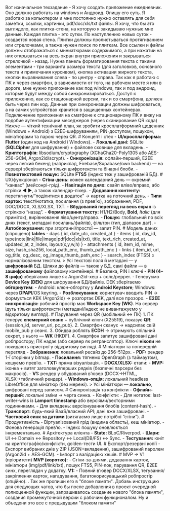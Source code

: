 Вот изначальное техзадание - Я хочу создать приложение ежедневник. Оно должно работать на windows и Андроид. Опишу его суть. Я работаю за копьютером и мне постоянно нужно оставлять для себя заметки, ссылки, картинки, pdf/doc/xls/txt файлы. Я хочу, что бы это выглядело, как плитка-стена, на которую я закидываю нужные мне данные. Каждая плитка - это сутки. По наступлению новых суток - создается новая стена. Плитки должны пролистываться протягиванием или стрелочками, а также нужен поиск по плиткам. Все ссылки и файлы должны отображаться с миниатюрами содержимого, а при нажатии на них открываться на весь экран внутри приложения и закрываться стрелочкой - назад. Нужна панель форматирования текста с такими элементами - три варианта размера текста (для заголовков, основного текста и примечания курсивом), кнопка активации жирного текста, кнопки выравнивания слева - по центру - справа. Так как я работаю с ПК и через смартфон, в зависимости от того, на рабочем месте я или в дороге, мне нужно приложение как под windows, так и под андроид, которые будут между собой синхронизироваться. Доступ к приложению, как со стационарной версии, так и со смартфона, должен быть через пин код. Данные при синхронизации должны шифроваться, а на самих устройствах хранится в защищенных контейнерах. Подключение приложения на сматфоне к стационарному ПК я вижу на подобие аутентификации меседжеров (через сканирование QR кода) Нижче — чіткий технічний план, як зробити кросплатформний щоденник (Windows + Android) з E2EE-шифруванням, PIN-доступом, пошуком, мініатюрами та парою через QR. # Концепт і стек - **UI/кросплатформа:** **Flutter** (один код на Android і Windows). - **Локальні дані:** SQLite (**SQLCipher** для шифрування) + файлове сховище для вкладень. - **Криптографія:** libsodium/cryptography (XChaCha20-Poly1305 або AES-256-GCM, Argon2id/scrypt). - **Синхронізація:** офлайн-перший, E2EE через легкий бекенд (наприклад, Firebase/Supabase/own backend) — на сервері зберігаються тільки шифротексти та бінарні блоби. - **Повнотекстовий пошук:** SQLite **FTS5** (індекс теж у зашифрованій БД). # UX/функціонал - **Стіна-день:** кожен календарний день — окремий “канвас” (мейсонрі-грід). - **Навігація по днях:** свайп вліво/вправо, або стрілки ◀ ▶, а також календар-пікер. - **Додавання контенту:** перетягнути/“поділитися в додаток” → картка на поточний день. - **Типи карток:** текст/нотатка, посилання (з прев’ю), зображення, PDF, DOC/DOCX, XLS/XLSX, TXT. - **Вбудований перегляд на весь екран** із стрілкою “назад”. - **Форматування тексту:** H1/H2/Body, **Bold**, *Italic* (для приміток), вирівнювання ліво/центр/право. - **Пошук:** глобальний по всіх днях (текст, метадані посилань/файлів), фільтри (тип, діапазон дат). - **Автоблокування:** при згортанні/простої — запит PIN. # Модель даних (спрощено) **tables** - days { id, date_utc, created_at } - items { id, day_id, type(note|link|file|image|pdf|doc|xls|txt), title, text_rich, created_at, updated_at, z_index, layout(x,y,w,h) } - attachments { id, item_id, mime, size, hash_sha256, local_path_enc, thumb_path_enc } - links { item_id, url, og_title, og_desc, og_image_thumb_path_enc } - search_index (FTS5) з нормалізованим текстом. > Усі текстові поля й метадані — у **шифрованій** БД. Шляхи до файлів — також у БД, самі файли — в **зашифрованому** файловому контейнері. # Безпека, PIN і ключі - **PIN (4–8 цифр)** зберігаємо лише як Argon2id-хеш + соль/pepper. - Генеруємо **Device Key (DEK)** для шифрування БД/файлів. DEK зберігаємо **обгорнутим**: - Android: ключ-обгортку у **Android Keystore**; Windows: через **DPAPI**/OS keyring. - **Розблокування:** користувач вводить PIN → формується KEK (Argon2id) → розгортає DEK, далі все прозоро. - **E2EE синхронізація:** робочий простір має **Workspace Key (WK)**. На сервер ідуть тільки шифротексти (метадані/індекс не вивантажуємо у відкритому вигляді). # Парування через QR (мобільний ↔ ПК) 1. ПК генерує **епемерний сеанс** + публічний ключ (X25519), показує **QR**: {session_id, server_uri, pc_pub}. 2. Смартфон сканує → надсилає свій mobile_pub у сеанс. 3. Обидва роблять **ECDH** → отримують спільний секрет, з нього — **WK** (HKDF). 4. Смартфон запитує зашифровані дані робпростору; ПК надає (або сервер як ретранслятор). Ключі **ніколи** не покидають пристрої у відкритому вигляді. # Мініатюри та попередній перегляд - **Зображення:** локальний ресайз до 256–512px. - **PDF:** рендер 1-ї сторінки у bitmap. - **Посилання:** тягнемо OpenGraph (з таймаутом), кешуємо прев’ю. - **TXT:** пряма візуалізація. - **DOCX/XLSX:** етапи: - **MVP:** іконка + витяг заголовку/перших рядків (безпечні парсери без макросів). - **V1:** рендер у вбудований в’ювер (DOCX→HTML, XLSX→табличний рендер). - **Windows-опція:** локальний headless LibreOffice для мініатюр (без мережі). > Усі мініатюри — **локально**, шифровані перед записом. # Синхронізація та конфлікти - **Офлайн-перший**: локальні зміни → черга синка. - Конфлікти: - Для нотаток: last-writer-wins із **Lamport timestamp** або версіями/векторними годинниками. - Для вкладень: версіонування блобів (content-hash). - **Транспорт:** будь-який BaaS/власний API; дані вже зашифровані. - **Частковий синк за датами** (витягаємо лише потрібні “стіни”). # Продуктивність - Віртуалізований грід (видима область), кеш мініатюр. - Фонова генерація прев’ю. - Індекс пошуку оновлюється інкрементально. # Архітектура клієнта - **State:** BLoC/Riverpod. - **Шари:** UI ↔ Domain ↔ Repository ↔ Local(DB/FS) ↔ Sync. - **Тестування:** юніт на криптографію/конфлікти, golden-тести UI. # Експорт/резервні копії - Експорт вибраних днів у ZIP (JSON+вкладення), зашифрований паролем (Argon2id + AES-GCM). - Імпорт з валідацією хешів. # MVP → V1 (пріоритети) **MVP (коротко):** - Стіни-за-днями, додавання карток, мініатюри (img/pdf/link/txt), пошук FTS5, PIN-лок, парування QR, E2EE синх, переглядач у додатку. **V1:** - Повний в’ювер DOCX/XLSX, тегування/закріплення карток, нагадування, багатокорисувацький робпростір (опційно). . Так же пропиши его в "блоке памяти". Добавь инструкцию для следующих чатов, что бы после добавления в проект очередной полноценной функции, запрашивалось создание нового "блока памяти", создания промежуточной версии с рабочим функционалом. Ну и объедени это все с предыдущим "блоком памяти"